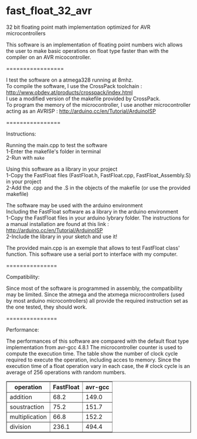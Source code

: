 fast_float_32_avr
=================

32 bit floating point math implementation optimized for AVR microcontrollers

This software is an implementation of floating point numbers wich allows the user to make basic 
operations on float type faster than with the compiler on an AVR micocontroller.

=================

I test the software on a atmega328 running at 8mhz. <br/>
To compile the software, I use the CrossPack toolchain : http://www.obdev.at/products/crosspack/index.html<br/>
I use a modified version of the makefile provided by CrossPack. <br/>
To program the memory of the microcontroller, 
I use another microcontroller acting as an AVRISP : http://arduino.cc/en/Tutorial/ArduinoISP

================

Instructions:

Running the main.cpp to test the software<br/>
1-Enter the makefile's folder in terminal<br/>
2-Run with `make`

Using this software as a library in your project<br/>
1-Copy the FastFloat files (FastFloat.h, FastFloat.cpp, FastFloat_Assembly.S) in your project<br/>
2-Add the .cpp and the .S in the objects of the makefile (or use the provided makefile)

The software may be used with the arduino environment<br/>
Including the FastFloat software as a library in the arduino environment<br/>
1-Copy the FastFloat files in your arduino lybrary folder. The instructions for a manual installation are found at
this link : http://arduino.cc/en/Tutorial/ArduinoISP<br/>
2-Include the library in your sketch and use it!<br/>

The provided main.cpp is an exemple that allows to test FastFloat class' function.
This software use a serial port to interface with my computer.

===============

Compatibility:

Since most of the software is programmed in assembly, the compatibility may be limited.
Since the atmega and the atxmega microcontrollers (used by most arduino microcontrollers) 
all provide the required instruction set as the one tested, they should work.

===============

Performance:

The performances of this software are compared with the default float type implementation from avr-gcc 4.8.1
The microcontroller counter is used to compute the execution time. The table show the number of clock cycle required
to execute the operation, including acces to memory. Since the execution time of
a float operation vary in each case, the \# clock cycle is an average of 256 operations with random numbers.

<MTMarkdownOptions output='html4'>
    <table border="1">
    <tr>
    <th>operation</th>
    <th>FastFloat</th>
    <th>avr-gcc</th>
    </tr>
    <tr>
    <td>addition</td>
    <td>68.2</td>
    <td>149.0</td>
    </tr>
    <tr>
    <td>soustraction</td>
    <td>75.2</td>
    <td>151.7</td>
    </tr>
    <tr>
    <td>multiplication</td>
    <td>66.8</td>
    <td>152.2</td>
    </tr>
    <tr>
    <td>division</td>
    <td>236.1</td>
    <td>494.4</td>
    </tr>
    </table>
</MTMarkdownOptions>



